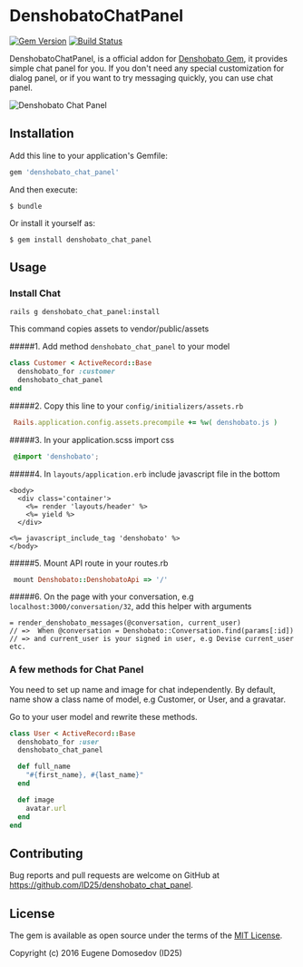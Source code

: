 # DenshobatoChatPanel
[![Gem Version](https://badge.fury.io/rb/denshobato_chat_panel.svg)](https://badge.fury.io/rb/denshobato_chat_panel)
[![Build Status](https://travis-ci.org/ID25/denshobato_chat_panel.svg?branch=master)](https://travis-ci.org/ID25/denshobato_chat_panel)

DenshobatoChatPanel, is a official addon for [Denshobato Gem](https://github.com/ID25/denshobato), it provides simple chat panel for you. If you don't need any special customization for dialog panel, or if you want to try messaging quickly, you can use chat panel.

![Denshobato Chat Panel](http://i.imgur.com/38cyDTi.png "Denshobato Chat Panel")

## Installation

Add this line to your application's Gemfile:

```ruby
gem 'denshobato_chat_panel'
```

And then execute:

    $ bundle

Or install it yourself as:

    $ gem install denshobato_chat_panel

## Usage

### Install Chat

```shell
rails g denshobato_chat_panel:install
```

This command copies assets to vendor/public/assets

#####1. Add method ```denshobato_chat_panel``` to your model
```ruby
class Customer < ActiveRecord::Base
  denshobato_for :customer
  denshobato_chat_panel
end
```
#####2. Copy this line to your `config/initializers/assets.rb`
```ruby
 Rails.application.config.assets.precompile += %w( denshobato.js )
```
#####3. In your application.scss import css
```scss
 @import 'denshobato';
```

#####4. In `layouts/application.erb` include javascript file in the bottom

```erb
<body>
  <div class='container'>
    <%= render 'layouts/header' %>
    <%= yield %>
  </div>

<%= javascript_include_tag 'denshobato' %>
</body>
```
#####5. Mount API route in your routes.rb
```ruby
 mount Denshobato::DenshobatoApi => '/'
```

#####6. On the page with your conversation, e.g  `localhost:3000/conversation/32`, add this helper with arguments
```slim
= render_denshobato_messages(@conversation, current_user)
// =>  When @conversation = Denshobato::Conversation.find(params[:id])
// => and current_user is your signed in user, e.g Devise current_user etc.
```

### A few methods for Chat Panel

You need to set up name and image for chat independently.
By default, name show a class name of model, e.g Customer, or User, and a gravatar.

Go to your user model and rewrite these methods.

```ruby
class User < ActiveRecord::Base
  denshobato_for :user
  denshobato_chat_panel

  def full_name
    "#{first_name}, #{last_name}"
  end

  def image
    avatar.url
  end
end
```

## Contributing

Bug reports and pull requests are welcome on GitHub at https://github.com/ID25/denshobato_chat_panel.


## License

The gem is available as open source under the terms of the [MIT License](http://opensource.org/licenses/MIT).

Copyright (c) 2016 Eugene Domosedov (ID25)
